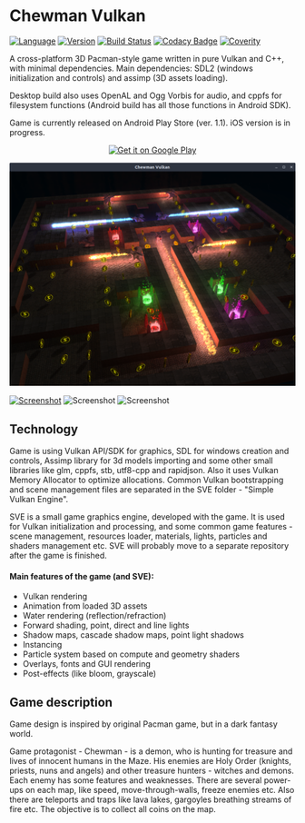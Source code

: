 # Chewman Vulkan
[![Language](https://img.shields.io/badge/Language%20-C++14-blue.svg?style=flat-square)](https://github.com/RMDarth/Chewman-Vulkan/)
[![Version](https://img.shields.io/badge/Version%20-1.1.2-blue.svg?style=flat-square)](https://github.com/RMDarth/Chewman-Vulkan/)
[![Build Status](https://img.shields.io/travis/RMDarth/Chewman-Vulkan.svg?logo=travis-ci)](https://travis-ci.org/RMDarth/Chewman-Vulkan)
[![Codacy Badge](https://api.codacy.com/project/badge/Grade/a631478818d7470daa422278959e6c99)](https://www.codacy.com/manual/RMDarth/Chewman-Vulkan?utm_source=github.com&amp;utm_medium=referral&amp;utm_content=RMDarth/Chewman-Vulkan&amp;utm_campaign=Badge_Grade)
[![Coverity](https://scan.coverity.com/projects/19967/badge.svg)](https://scan.coverity.com/projects/rmdarth-chewman-vulkan)

A cross-platform 3D Pacman-style game written in pure Vulkan and C++, with minimal dependencies. 
Main dependencies: SDL2 (windows initialization and controls) and assimp (3D assets loading).

Desktop build also uses OpenAL and Ogg Vorbis for audio, and cppfs for filesystem functions (Android
build has all those functions in Android SDK).

Game is currently released on Android Play Store (ver. 1.1). iOS version is in progress.
<p align="center">
<a href="https://play.google.com/store/apps/details?id=com.turbulent.chewman" target="_blank"><img src="https://play.google.com/intl/en_us/badges/images/badge_new.png" title="Get it on Google Play"></a>
</p>

[![Screenshot](https://github.com/RMDarth/Chewman-Vulkan/blob/master/Screenshot_20190826.png?raw=true)](https://youtu.be/kNlpxXPu8mA)

[![Screenshot](https://lh3.googleusercontent.com/9Si2wqRFxnX6nFxEN0Iav3QdXm4-BXCboZAvsiI8VVakgS1WXbGk350PeoK1qJ7GT4g=h200-rw)](https://www.youtube.com/watch?v=27MwX5OA7ds)
![Screenshot](https://lh3.googleusercontent.com/EOXR3Jaex5DBhoFVGPtCC6k5JpDpd7twhQJ-UzG-nqdgWIx92A0A38g_ehoyUd9zSw=h200-rw)
![Screenshot](https://lh3.googleusercontent.com/kwVd-rGOpHEVEi1w58v1MOJzWnXu0hCHMNHpUKGyfWa5AkH6EZD-8Pyzrys-vHIGFIY=h200-rw)



## Technology
Game is using Vulkan API/SDK for graphics, SDL for windows creation and controls, 
Assimp library for 3d models importing and some other small libraries like glm, 
cppfs, stb, utf8-cpp and rapidjson. Also it uses Vulkan Memory Allocator to optimize allocations.
Common Vulkan bootstrapping and scene management files are separated in the SVE folder - 
"Simple Vulkan Engine". 

SVE is a small game graphics engine, developed with the game. It is used for Vulkan 
initialization and processing, and some common game features - scene management, resources 
loader, materials, lights, particles and shaders management etc. SVE will probably move to
a separate repository after the game is finished.

#### Main features of the game (and SVE):
-   Vulkan rendering
-   Animation from loaded 3D assets
-   Water rendering (reflection/refraction)
-   Forward shading, point, direct and line lights
-   Shadow maps, cascade shadow maps, point light shadows
-   Instancing
-   Particle system based on compute and geometry shaders
-   Overlays, fonts and GUI rendering
-   Post-effects (like bloom, grayscale)

## Game description
Game design is inspired by original Pacman game, but in a dark fantasy world. 

Game protagonist - Chewman - is a demon, who is hunting for treasure and lives
of innocent humans in the Maze. His enemies are Holy Order (knights, priests, 
nuns and angels) and other treasure hunters - witches and demons. Each enemy 
has some features and weaknesses. There are several power-ups on each map, 
like speed, move-through-walls, freeze enemies etc. Also there are teleports 
and traps like lava lakes, gargoyles breathing streams of fire etc. The objective 
is to collect all coins on the map.